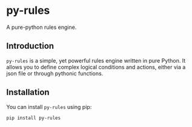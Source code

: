 # py-rules
A pure-python rules engine.

## Introduction
`py-rules` is a simple, yet powerful rules engine written in pure Python. It allows you to define complex logical conditions and actions, either via a json file or through pythonic functions.

## Installation
You can install `py-rules` using pip:

```bash
pip install py-rules
```
